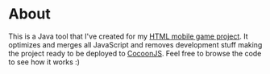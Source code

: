 # About

This is a Java tool that I've created for my [HTML mobile game project](https://github.com/mihhail-lapushkin/Ancient-Riddle). It optimizes and merges all JavaScript and removes development stuff making the project ready to be deployed to [CocoonJS](http://www.ludei.com/tech/cocoonjs). Feel free to browse the code to see how it works :)
